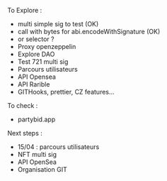 To Explore :
* multi simple sig to test (OK)
* call with bytes for abi.encodeWithSignature (OK)
* or selector ?
* Proxy openzeppelin
* Explore DAO
* Test 721 multi sig
* Parcours utilisateurs
* API Opensea
* API Rarible
* GITHooks, prettier, CZ features... 

To check :
* partybid.app

Next steps :
* 15/04 : parcours utilisateurs
* NFT multi sig
* API OpenSea
* Organisation GIT
